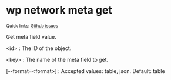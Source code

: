 # wp network meta get

<small>Quick links: <a href="https://github.com/issues?q=is%3Aopen+label%3Acommand%3Anetwork-meta-get+sort%3Aupdated-desc+org%3Awp-cli">Github issues</a></small>

Get meta field value.

&lt;id&gt;
: The ID of the object.

&lt;key&gt;
: The name of the meta field to get.

[\--format=&lt;format&gt;]
: Accepted values: table, json. Default: table



